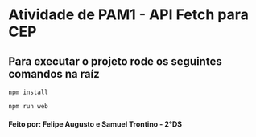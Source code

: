 <h1>Atividade de PAM1 - API Fetch para CEP</h1>

<h2>Para executar o projeto rode os seguintes comandos na raíz</h2>

```
npm install

npm run web
```

<h4>Feito por: Felipe Augusto e Samuel Trontino - 2°DS</h4>
